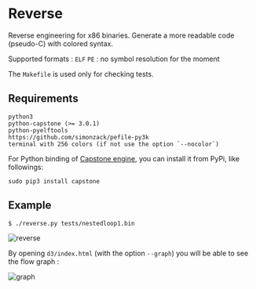 Reverse
=======

Reverse engineering for x86 binaries. Generate a more readable code (pseudo-C)
with colored syntax.

Supported formats :
    `ELF`
    `PE` : no symbol resolution for the moment


The `Makefile` is used only for checking tests.


## Requirements

    python3
    python-capstone (>= 3.0.1)
    python-pyelftools
    https://github.com/simonzack/pefile-py3k
    terminal with 256 colors (if not use the option `--nocolor`)

For Python binding of [Capstone engine](http://www.capstone-engine.org), you 
can install it from PyPi, like followings: 

    sudo pip3 install capstone


## Example

    $ ./reverse.py tests/nestedloop1.bin

![reverse](http://hippersoft.fr/projects/rev.jpg)


By opening `d3/index.html` (with the option `--graph`) you will be able to
see the flow graph :

![graph](http://hippersoft.fr/projects/graph.jpg)

